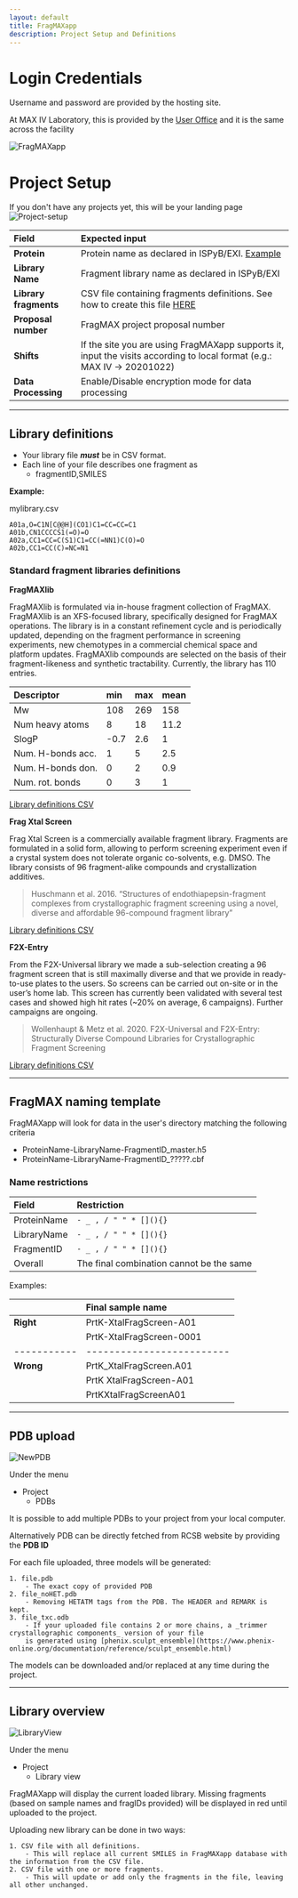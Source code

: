 ```yaml
---
layout: default
title: FragMAXapp
description: Project Setup and Definitions
---
```


# Login Credentials

Username and password are provided by the hosting site. 

At MAX IV Laboratory, this is provided by the [User Office](https://duo.maxiv.lu.se/duo/) and it is the same across the facility

![FragMAXapp](https://raw.githubusercontent.com/FragMAX/fragmax.github.io/master/assets/img/login-pic.png)

# Project Setup

If you don't have any projects yet, this will be your landing page
![Project-setup](https://raw.githubusercontent.com/FragMAX/fragmax.github.io/master/assets/img/project-setup.png)

| Field             | Expected input    |
|:------------------|:---------------------------------------------------------------------------------|
| **Protein**           | Protein name as declared in ISPyB/EXI. [Example](#fragmax-naming-template)                                           |
| **Library Name**      | Fragment library name as declared in ISPyB/EXI                                   |
| **Library fragments** | CSV file containing fragments definitions. See how to create this file [HERE](#library-definitions)      |
| **Proposal number**   | FragMAX project proposal number |
| **Shifts**            | If the site you are using FragMAXapp supports it, input the visits according to local format (e.g.: MAX IV -> 20201022)      |
| **Data Processing**   | Enable/Disable encryption mode for data processing |

* * *

## Library definitions

* Your library file **_must_** be in CSV format.
* Each line of your file describes one fragment as
    * fragmentID,SMILES

**Example:**

mylibrary.csv

```
A01a,O=C1N[C@@H](CO1)C1=CC=CC=C1
A01b,CN1CCCCS1(=O)=O
A02a,CC1=CC=C(S1)C1=CC(=NN1)C(O)=O
A02b,CC1=CC(C)=NC=N1
```

### Standard fragment libraries definitions
**FragMAXlib**

FragMAXlib is formulated via in-house fragment collection of FragMAX. FragMAXlib is an XFS-focused library, specifically designed for FragMAX operations. The library is in a constant refinement cycle and is periodically updated, depending on the fragment performance in screening experiments, new chemotypes in a commercial chemical space and platform updates. FragMAXlib compounds are selected on the basis of their fragment-likeness and synthetic tractability. Currently, the library has 110 entries.

| Descriptor        | min               | max               | mean              |
|:------------------|:------------------|-------------------|-------------------|
| Mw                |108                | 269               | 158               |
| Num heavy atoms   |8                  | 18                | 11.2              |
| SlogP             |-0.7               | 2.6               | 1                 |
| Num. H-bonds acc. | 1                 | 5                 | 2.5               |
| Num. H-bonds don. | 0                 | 2                 | 0.9               |
| Num. rot. bonds   | 0                 | 3                 | 1                 |

[Library definitions CSV](https://lu.box.com/shared/static/6bcl87ou41bhuy9b1xd6fxht7gm2586z.csv)


**Frag Xtal Screen**

Frag Xtal Screen is a commercially available fragment library. Fragments are formulated in a solid form, allowing to perform screening experiment even if a crystal system does not tolerate organic co-solvents, e.g. DMSO. The library consists of 96 fragment-alike compounds and crystallization additives.

>Huschmann et al. 2016. “Structures of endothiapepsin-fragment complexes from crystallographic fragment screening using a novel, diverse and affordable 96-compound fragment library”

[Library definitions CSV](https://lu.box.com/shared/static/yxh1wfs06tpjcpmor895jqje6fpn6mw9.csv)
 

**F2X-Entry**

From the F2X-Universal library we made a sub-selection creating a 96 fragment screen that is still maximally diverse and that we provide in ready-to-use plates to the users. So screens can be carried out on-site or in the user’s home lab. This screen has currently been validated with several test cases and showed high hit rates (~20% on average, 6 campaigns). Further campaigns are ongoing.

>Wollenhaupt & Metz et al. 2020. F2X-Universal and F2X-Entry: Structurally Diverse Compound Libraries for Crystallographic Fragment Screening

[Library definitions CSV](https://lu.box.com/shared/static/mxdmazlg417jtmezforzg23t8udh7exm.csv)

* * *

## FragMAX naming template

FragMAXapp will look for data in the user's directory matching the following criteria

* ProteinName-LibraryName-FragmentID_master.h5
* ProteinName-LibraryName-FragmentID_?????.cbf

### Name restrictions

| Field             | Restriction                |
|:------------------|:---------------------------|
| ProteinName       | ```- _ , / " " * [](){} ```|
| LibraryName       | ```- _ , / " " * [](){} ```|
| FragmentID        | ```- _ , / " " * [](){} ```|
|Overall            | The final combination cannot be the same|


Examples:

|           | Final sample name       |
|:----------|:------------------------|
| **Right** | PrtK-XtalFragScreen-A01 |
|           | PrtK-XtalFragScreen-0001|
|-----------|-------------------------|
| **Wrong** | PrtK_XtalFragScreen.A01 |
|           | PrtK XtalFragScreen-A01 |
|           | PrtKXtalFragScreenA01   |


* * *

## PDB upload

![NewPDB](https://raw.githubusercontent.com/FragMAX/fragmax.github.io/master/assets/img/add-pdb.png)

Under the menu

* Project
    * PDBs

It is possible to add multiple PDBs to your project from your local computer.

Alternatively PDB can be directly fetched from RCSB website by providing the **PDB ID**

For each file uploaded, three models will be generated:
```
1. file.pdb 
    - The exact copy of provided PDB
2. file_noHET.pdb 
    - Removing HETATM tags from the PDB. The HEADER and REMARK is kept.
3. file_txc.odb 
    - If your uploaded file contains 2 or more chains, a _trimmer crystallographic components_ version of your file 
    is generated using [phenix.sculpt_ensemble](https://www.phenix-online.org/documentation/reference/sculpt_ensemble.html)
```
The models can be downloaded and/or replaced at any time during the project.

* * *

## Library overview

![LibraryView](https://raw.githubusercontent.com/FragMAX/fragmax.github.io/master/assets/img/library-view.png)

Under the menu

* Project
    * Library view

FragMAXapp will display the current loaded library. Missing fragments (based on sample names and fragIDs provided) will be displayed in red until uploaded to the project. 

Uploading new library can be done in two ways:
```
1. CSV file with all definitions. 
    - This will replace all current SMILES in FragMAXapp database with the information from the CSV file.
2. CSV file with one or more fragments. 
    - This will update or add only the fragments in the file, leaving all other unchanged.
```